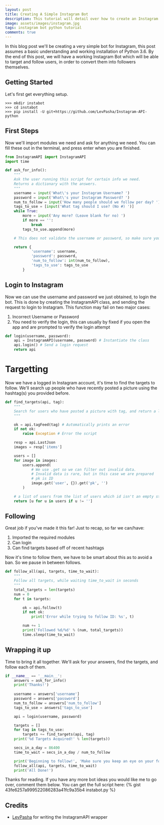 ```yaml
---
layout: post
title: Creating A Simple Instagram Bot
description: This tutorial will detail over how to create an Instagram bot to target and follow specific users.
image: assets/images/instagram.jpg
tags: instagram bot python tutorial
comments: true
---
```


In this blog post we'll be creating a very simple bot for Instagram, this post assumes a basic understanding and working installation of Python 3.6. By the end of this post, we will have a working Instagram Bot which will be able to target and follow users, in order to convert them into followers themselves.

## Getting Started
Let's first get everything setup.
```shell
>>> mkdir instabot
>>> cd instabot
>>> pip install -U git+https://github.com/LevPasha/Instagram-API-python
```

## First Steps
Now we'll import modules we need and ask for anything we need. You can fill these out in the terminal, and press enter when you are finished.
```python
from InstagramAPI import InstagramAPI
import time

def ask_for_info():
    """
    Ask the user running this script for certain info we need.
    Returns a dictionary with the answers.
    """
    username = input('What\'s your Instagram Username? ')
    password = input('What\'s your Instagram Password? ')
    num_to_follow = input('How many people should we follow per day? ')
    tags_to_use = [input('What tag should I use? (No #) ')]
    while True:
        more = input('Any more? (Leave blank for no) ')
        if more == '':
            break
        tags_to_use.append(more)

    # This does not validate the username or password, so make sure you enter in the right one!

    return {
            'username': username,
            'password': password,
            'num_to_follow': int(num_to_follow),
            'tags_to_use': tags_to_use
        }
```

## Login to Instagram
Now we can use the username and password we just obtained, to login the bot. This is done by creating the InstagramAPI class, and sending the request to login to Instagram. This function may fail on two major cases:
1. Incorrect Username or Password 
2. You need to verify the login, this can usually by fixed if you open the app and are prompted to verify the login attempt

```python
def login(username, password):
    api = InstagramAPI(username, password) # Instantiate the class
    api.login() # Send a login request
    return api
```

# Targetting
Now we have a logged in Instagram account, it's time to find the targets to follow. We'll search up people who have recently posted a picture using the hashtag(s) you provided before.
```python
def find_targets(api, tag):
    """
    Search for users who have posted a picture with tag, and return a list of user IDs.
    """

    ok = api.tagFeed(tag) # Automatically prints an error
    if not ok:
        raise Exception # Error the script

    resp = api.LastJson
    images = resp['items']

    users = []
    for image in images:
        users.append(
            # We use .get so we can filter out invalid data.
            # Invalid data is rare, but in this case we are prepared
            # pk is ID
            image.get('user', {}).get('pk', '')
        )

    # a list of users from the list of users which id isn't an empty string
    return [u for u in users if u != '']
```

## Following
Great job if you've made it this far! Just to recap, so far we can/have:
1. Imported the required modules
2. Can login
3. Can find targets based off of recent hashtags

Now it's time to follow them, we have to be smart about this as to avoid a ban. So we pause in between follows.

```python
def follow_all(api, targets, time_to_wait):
    """
    Follow all targets, while waiting time_to_wait in seconds
    """
    total_targets = len(targets)
    num = 0
    for t in targets:

        ok = api.follow(t)
        if not ok:
            print('Error while trying to follow ID: %s', t)

        num += 1
        print('Followed %d/%d' % (num, total_targets))
        time.sleep(time_to_wait)
```

## Wrapping it up
Time to bring it all together. We'll ask for your answers, find the targets, and follow each of them.
```python
if __name__ == '__main__':
    answers = ask_for_info()
    print('Thanks!')
    
    username = answers['username']
    password = answers['password']
    num_to_follow = answers['num_to_follow']
    tags_to_use = answers['tags_to_use']

    api = login(username, password)

    targets = []
    for tag in tags_to_use:
        targets += find_targets(api, tag)
    print('%d Targets Acquired!' % len(targets))

    secs_in_a_day = 86400
    time_to_wait = secs_in_a_day / num_to_follow

    print('Beginning to follow!', 'Make sure you keep an eye on your following count.')
    follow_all(api, targets, time_to_wait)
    print('All Done!')
```

Thanks for reading. If you have any more bot ideas you would like me to go over, comment them below. You can get the full script here:
{% gist 43fe6257a999522086283a41fc9a35b4 instabot.py %}

## Credits
- [LevPasha](https://github.com/LevPasha) for writing the InstagramAPI wrapper